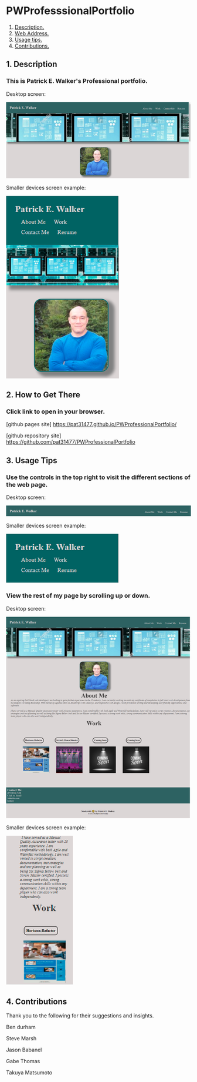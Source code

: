 # PWProfesssionalPortfolio

1. [ Description. ](#desc)
2. [ Web Address. ](#web-address)
3. [ Usage tips. ](#usage)
4. [ Contributions. ](#contributions)


<a name="desc"></a>
## 1. Description


### This is Patrick E. Walker's Professional portfolio.


Desktop screen:

![Top-Page-Area](./Assets/Images/LandingPage.png?raw=true "Top-Page-Area")

Smaller devices screen example:

![Top-Page-Area](./Assets/Images/SmallScreen1.png?raw=true "Top-Page-Area")

<a name="web-address"></a>
## 2. How to Get There

### Click link to open in your browser.


[github pages site] https://pat31477.github.io/PWProfessionalPortfolio/

[github repository site] https://github.com/pat31477/PWProfessionalPortfolio

<a name="usage"></a>
## 3. Usage Tips


### Use the controls in the top right to visit the different sections of the web page.

Desktop screen:

![nav-menu](./Assets/Images/Nav-Menu.png?raw=true "Navigational Menu")

Smaller devices screen example:

![nav-menu](./Assets/Images/SmallScreenNav.png?raw=true "Navigational Menu")



### View the rest of my page by scrolling up or down.

Desktop screen:

![body-section](./Assets/Images/FullScreenWebPage.png?raw=true "Body Section")

Smaller devices screen example:

![body-section](./Assets/Images/SmallScreenScroll.PNG?raw=true "Body Section")


<a name="contributions"></a>
## 4. Contributions
Thank you to the following for their suggestions and insights.

Ben durham

Steve Marsh

Jason Babanel

Gabe Thomas

Takuya Matsumoto
